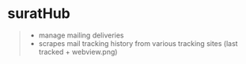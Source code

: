 # suratHub

> - manage mailing deliveries
> - scrapes mail tracking history from various tracking sites (last tracked + webview.png)
